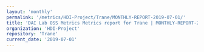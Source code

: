 ```yaml
---
layout: 'monthly'
permalink: '/metrics/HDI-Project/Trane/MONTHLY-REPORT-2019-07-01/'
title: 'DAI Lab OSS Metrics Metrics report for Trane | MONTHLY-REPORT-2019-07-01'
organization: 'HDI-Project'
repository: 'Trane'
current_date: '2019-07-01'
---
```

